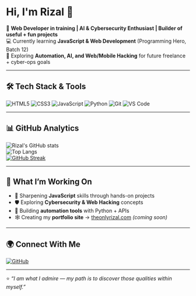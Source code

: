 # Hi, I'm Rizal 👋  

🚀 **Web Developer in training | AI & Cybersecurity Enthusiast | Builder of useful + fun projects**  
💻 Currently learning **JavaScript & Web Development** (Programming Hero, Batch 12)  
🔐 Exploring **Automation, AI, and Web/Mobile Hacking** for future freelance + cyber-ops goals  

---

## 🛠️ Tech Stack & Tools

![HTML5](https://img.shields.io/badge/-HTML5-E34F26?style=flat&logo=html5&logoColor=white)
![CSS3](https://img.shields.io/badge/-CSS3-1572B6?style=flat&logo=css3)
![JavaScript](https://img.shields.io/badge/-JavaScript-F7DF1E?style=flat&logo=javascript&logoColor=black)
![Python](https://img.shields.io/badge/-Python-3776AB?style=flat&logo=python&logoColor=white)
![Git](https://img.shields.io/badge/-Git-F05032?style=flat&logo=git&logoColor=white)
![VS Code](https://img.shields.io/badge/-VS%20Code-007ACC?style=flat&logo=visual-studio-code)

---

## 📊 GitHub Analytics

![Rizal's GitHub stats](https://github-readme-stats.vercel.app/api?username=theonlyrizal&show_icons=true&theme=tokyonight)  
![Top Langs](https://github-readme-stats.vercel.app/api/top-langs/?username=theonlyrizal&layout=compact&theme=tokyonight)  
[![GitHub Streak](https://streak-stats.demolab.com?user=theonlyrizal&theme=tokyonight&hide_border=true)](https://git.io/streak-stats)  

---

## 📌 What I’m Working On
- 🌱 Sharpening **JavaScript** skills through hands-on projects  
- 🛡️ Exploring **Cybersecurity & Web Hacking** concepts  
- 🔧 Building **automation tools** with Python + APIs  
- 🕸️ Creating my **portfolio site** → [theonlyrizal.com](http://theonlyrizal.com) *(coming soon)*  

---

## 🌍 Connect With Me
[![GitHub](https://img.shields.io/badge/-GitHub-181717?style=flat&logo=github)](https://github.com/theonlyrizal)  

---

⭐️ *“I am what I admire — my path is to discover those qualities within myself.”*  

